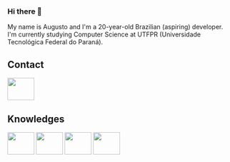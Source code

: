 ### Hi there 👋

My name is Augusto and I'm a 20-year-old Brazilian (aspiring) developer. I'm currently studying Computer Science at UTFPR (Universidade Tecnológica Federal do Paraná).

## Contact
<a href="https://www.linkedin.com/in/augustopadilha/">
  <img src="https://cdn.jsdelivr.net/gh/devicons/devicon/icons/linkedin/linkedin-original.svg" align="center" height="50" width="60">
</a>

## Knowledges

<div>
  <img src="https://cdn.jsdelivr.net/gh/devicons/devicon/icons/c/c-original.svg" align="center" height="50" width="60">
  
  <img src="https://cdn.jsdelivr.net/npm/devicon@2.15.1/icons/java/java-original-wordmark.svg" align="center" height="50" width="60">
  
  <img src="https://cdn.jsdelivr.net/npm/devicon@2.15.1/icons/java/java-original.svg" align="center" height="50" width="60">

  <img src="https://cdn.jsdelivr.net/npm/devicon@2.15.1/icons/flutter/flutter-original.svg" align="center" height="50" width="60">
</div>
